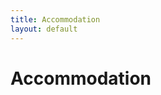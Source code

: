 ```yaml
---
title: Accommodation
layout: default
---
```


# Accommodation

<!-- <b>SSDBM 2022 will be an online event</b> with no physical meeting taking place. -->
